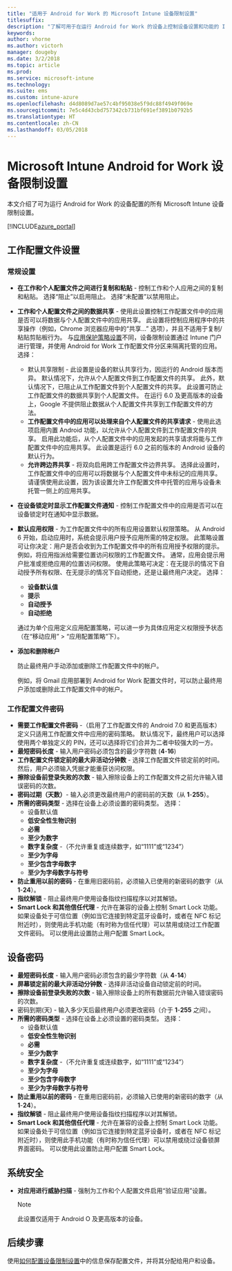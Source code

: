 ```yaml
---
title: "适用于 Android for Work 的 Microsoft Intune 设备限制设置"
titlesuffix: 
description: "了解可用于在运行 Android for Work 的设备上控制设备设置和功能的 Intune 设置。"
keywords: 
author: vhorne
ms.author: victorh
manager: dougeby
ms.date: 3/2/2018
ms.topic: article
ms.prod: 
ms.service: microsoft-intune
ms.technology: 
ms.suite: ems
ms.custom: intune-azure
ms.openlocfilehash: d4d8089d7ae57c4bf95038e5f9dc88f4949f069e
ms.sourcegitcommit: 7e5c4d43cbd757342cb731bf691ef3891b0792b5
ms.translationtype: HT
ms.contentlocale: zh-CN
ms.lasthandoff: 03/05/2018
---
```

# <a name="microsoft-intune-android-for-work-device-restriction-settings"></a>Microsoft Intune Android for Work 设备限制设置

本文介绍了可为运行 Android for Work 的设备配置的所有 Microsoft Intune 设备限制设置。

[!INCLUDE[azure_portal](./includes/azure_portal.md)]

## <a name="work-profile-settings"></a>工作配置文件设置

### <a name="general-settings"></a>常规设置

-   **在工作和个人配置文件之间进行复制和粘贴** - 控制工作和个人应用之间的复制和粘贴。 选择“阻止”以启用阻止。 选择“未配置”以禁用阻止。
- **工作和个人配置文件之间的数据共享** - 使用此设置控制工作配置文件中的应用是否可以将数据与个人配置文件中的应用共享。 此设置将控制应用程序中的共享操作（例如，Chrome 浏览器应用中的“共享...” 选项），并且不适用于复制/粘贴剪贴板行为。 与[应用保护策略设置](https://docs.microsoft.com/intune-classic/deploy-use/protect-app-data-using-mobile-app-management-policies-with-microsoft-intune)不同，设备限制设置通过 Intune 门户进行管理，并使用 Android for Work 工作配置文件分区来隔离托管的应用。 选择：
    - 默认共享限制 - 此设置是设备的默认共享行为，因运行的 Android 版本而异。 默认情况下，允许从个人配置文件到工作配置文件的共享。 此外，默认情况下，已阻止从工作配置文件到个人配置文件的共享。 此设置可防止工作配置文件的数据共享到个人配置文件。 在运行 6.0 及更高版本的设备上，Google 不提供阻止数据从个人配置文件共享到工作配置文件的方法。   
    - **工作配置文件中的应用可以处理来自个人配置文件的共享请求** - 使用此选项启用内置 Android 功能，以允许从个人配置文件到工作配置文件的共享。 启用此功能后，从个人配置文件中的应用发起的共享请求将能与工作配置文件中的应用共享。 此设置是运行 6.0 之前的版本的 Android 设备的默认行为。
    - **允许跨边界共享** - 将双向启用跨工作配置文件边界共享。 选择此设置时，工作配置文件中的应用可以将数据与个人配置文件中未标记的应用共享。 请谨慎使用此设置，因为该设置允许工作配置文件中托管的应用与设备未托管一侧上的应用共享。

-   **在设备锁定时显示工作配置文件通知** - 控制工作配置文件中的应用是否可以在设备锁定时在通知中显示数据。
-   **默认应用权限** - 为工作配置文件中的所有应用设置默认权限策略。 从 Android 6 开始，启动应用时，系统会提示用户授予应用所需的特定权限。 此策略设置可让你决定：用户是否会收到为工作配置文件中的所有应用授予权限的提示。 例如，将应用指派给需要位置访问权限的工作配置文件。 通常，应用会提示用户批准或拒绝应用的位置访问权限。 使用此策略可决定：在无提示的情况下自动授予所有权限、在无提示的情况下自动拒绝，还是让最终用户决定。 选择：
    -   **设备默认值**
    -   **提示**
    -   **自动授予**
    -   **自动拒绝**

    通过为单个应用定义应用配置策略，可以进一步为具体应用定义权限授予状态（在“移动应用” > “应用配置策略”下）。

- **添加和删除帐户**

   防止最终用户手动添加或删除工作配置文件中的帐户。

   例如，将 Gmail 应用部署到 Android for Work 配置文件时，可以防止最终用户添加或删除此工作配置文件中的帐户。

### <a name="work-profile-password"></a>工作配置文件密码
- **需要工作配置文件密码** -（启用了工作配置文件的 Android 7.0 和更高版本）定义只适用工作配置文件中应用的密码策略。 默认情况下，最终用户可以选择使用两个单独定义的 PIN，还可以选择将它们合并为二者中较强大的一方。
- **最短密码长度** - 输入用户密码必须包含的最少字符数 (**4**-**16**)
- **工作配置文件锁定前的最大非活动分钟数** - 选择工作配置文件锁定前的时间。 然后，用户必须输入凭据才能重获访问权限。
- **擦除设备前登录失败的次数** - 输入擦除设备上的工作配置文件之前允许输入错误密码的次数。
- **密码过期（天数）**- 输入必须更改最终用户的密码前的天数（从 **1**-**255**）。
- **所需的密码类型** - 选择在设备上必须设置的密码类型。 选择：
    - 设备默认值
    - **低安全性生物识别**
    - **必需**
    - **至少为数字**
    - **数字复杂度** -（不允许重复或连续数字，如“1111”或“1234”）
    - **至少为字母**
    - **至少包含字母数字**
    - **至少为字母数字与符号**
- **防止重用以前的密码** - 在重用旧密码前，必须输入已使用的新密码的数字（从 **1**-**24**）。
- **指纹解锁** - 阻止最终用户使用设备指纹扫描程序以对其解锁。
- **Smart Lock 和其他信任代理** - 允许在兼容的设备上控制 Smart Lock 功能。 如果设备处于可信位置（例如当它连接到特定蓝牙设备时，或者在 NFC 标记附近时），则使用此手机功能（有时称为信任代理）可以禁用或绕过工作配置文件密码。 可以使用此设置防止用户配置 Smart Lock。

## <a name="device-password"></a>设备密码

- **最短密码长度** - 输入用户密码必须包含的最少字符数（从 **4**-**14**）
- **屏幕锁定前的最大非活动分钟数** - 选择非活动设备自动锁定前的时间。
- **擦除设备前登录失败的次数** - 输入擦除设备上的所有数据前允许输入错误密码的次数。
- 密码到期(天) - 输入多少天后最终用户必须更改密码（介于 **1**-**255** 之间）。
- **所需的密码类型** - 选择在设备上必须设置的密码类型。 选择：
    - 设备默认值
    - **低安全性生物识别**
    - **必需**
    - **至少为数字**
    - **数字复杂度** -（不允许重复或连续数字，如“1111”或“1234”）
    - **至少为字母**
    - **至少包含字母数字**
    - **至少为字母数字与符号**
- **防止重用以前的密码** - 在重用旧密码前，必须输入已使用的新密码的数字（从 **1**-**24**）。
- **指纹解锁** - 阻止最终用户使用设备指纹扫描程序以对其解锁。
- **Smart Lock 和其他信任代理** - 允许在兼容的设备上控制 Smart Lock 功能。 如果设备处于可信位置（例如当它连接到特定蓝牙设备时，或者在 NFC 标记附近时），则使用此手机功能（有时称为信任代理）可以禁用或绕过设备锁屏界面密码。 可以使用此设置防止用户配置 Smart Lock。

## <a name="system-security"></a>系统安全

 - **对应用进行威胁扫描** - 强制为工作和个人配置文件启用“验证应用”设置。

   > [!Note]  
   > 此设置仅适用于 Android O 及更高版本的设备。 

## <a name="next-steps"></a>后续步骤

使用[如何配置设备限制设置](device-restrictions-configure.md)中的信息保存配置文件，并将其分配给用户和设备。
